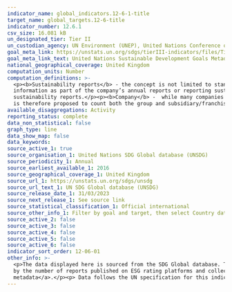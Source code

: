 ```yaml
---
indicator_name: global_indicators.12-6-1-title
target_name: global_targets.12-6-title
indicator_number: 12.6.1
csv_size: 16.081 kB
un_designated_tier: Tier II
un_custodian_agency: UN Environment (UNEP), United Nations Conference on Trade and Development (UNCTAD)
goal_meta_link: https://unstats.un.org/sdgs/tierIII-indicators/files/Tier3-12-06-01.pdf
goal_meta_link_text: United Nations Sustainable Development Goals Metadata (PDF 4.0 MB)
national_geographical_coverage: United Kingdom
computation_units: Number
computation_definitions: >-
  <p><b>Sustainability reports</b> - the concept is not limited to stand-alone sustainability reports produced by companies, but considered as "reporting sustainability information" and expanded to other forms of reporting sustainability information, such as publishing sustainability
  information as part of the company’s annual reports or reporting sustainability information to the national government. This is to ensure that the focus of the indicator is on tracking the publishing of sustainability information, rather than on the practice of publishing stand-alone
  sustainability reports.</p><p><b>Company</b> -  while many companies report at the group level, many of their impacts will be local, and some subsidiaries or franchises produce separate sustainability reports. As a practice that should be encouraged, and one that is useful to monitor, it
  is therefore proposed to count both the group and subsidiary/franchise level separately, as separate entities. “Company” can therefore apply to either the parent company, or a franchise or subsidiary, depending on their reporting practices.</p>
available_disaggregations: Activity
reporting_status: complete
data_non_statistical: false
graph_type: line
data_show_map: false
data_keywords:
source_active_1: true
source_organisation_1: United Nations SDG Global database (UNSDG)
source_periodicity_1: Annual
source_earliest_available_1: 2016
source_geographical_coverage_1: United Kingdom
source_url_1: https://unstats.un.org/sdgs/unsdg
source_url_text_1: UN SDG Global database (UNSDG) 
source_release_date_1: 31/03/2023
source_next_release_1: See source link
source_statistical_classification_1: Official international
source_other_info_1: Filter by goal and target, then select Country data = United Kingdom from the "Select indicators" field
source_active_2: false
source_active_3: false
source_active_4: false
source_active_5: false
source_active_6: false
indicator_sort_order: 12-06-01
other_info: >-
  <p>The data displayed here is sourced from the SDG Global database. These data were provided to the SDG Global database by two custodian agencies, United Nations Conference on Trade and Development (UNCTAD) and United Nations Environment Programme (UNEP).</p><p>The indicator is limited
  by the number of reports published on ESG rating platforms and collected by global report aggregators.</p><p>For further information on how these data were calculated, please see the  <a href="https://unstats.un.org/sdgs/dataportal/SDMXMetadataPage?12.6.1-EN_SCP_FRMN"> source
  metadata</a>.</p><p> Data follows the UN specification for this indicator. This indicator has not been identified in collaboration with topic experts.
---
```

